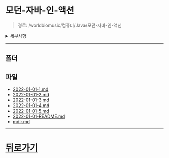 # 모던-자바-인-액션
> 경로: /worldbiomusic/컴퓨터/Java/모던-자바-인-액션
<details>
<summary>세부사항</summary>

- 폴더: 0
- 파일: 7
</details>

---


## 폴더

## 파일
- [2022-01-01-1.md](./2022-01-01-1.md)
- [2022-01-01-2.md](./2022-01-01-2.md)
- [2022-01-01-3.md](./2022-01-01-3.md)
- [2022-01-01-4.md](./2022-01-01-4.md)
- [2022-01-01-5.md](./2022-01-01-5.md)
- [2022-01-01-README.md](./2022-01-01-README.md)
- [mdir.md](./mdir.md)
---
# [뒤로가기](../mdir.md)
